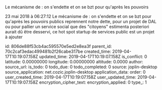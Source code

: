 Le mécanisme de : on s\'endette et on se bzt pour qu\'après les pouvoirs

23 mai 2018 à 06:27:12
Le mécanisme de : on s\'endette et on se bzt pour qu\'après les pouvoirs
publics reprennent notre dette, pour un projet de DAL ou pour pallier un
service social que des \"citoyens\" estimenta posteriori aurait dû être
desservi, ce hot spot startup de services public est un projet à ajouter


id: 806de88f53cb4ac595570e5ed2e8ea3f
parent_id: 70c2caf3edac499481b2f26cabe317be
created_time: 2019-04-17T10:19:07.158Z
updated_time: 2019-04-17T10:19:07.158Z
is_conflict: 0
latitude: 0.00000000
longitude: 0.00000000
altitude: 0.0000
author: 
source_url: 
is_todo: 0
todo_due: 0
todo_completed: 0
source: joplin-desktop
source_application: net.cozic.joplin-desktop
application_data: 
order: 0
user_created_time: 2019-04-17T10:19:07.158Z
user_updated_time: 2019-04-17T10:19:07.158Z
encryption_cipher_text: 
encryption_applied: 0
type_: 1